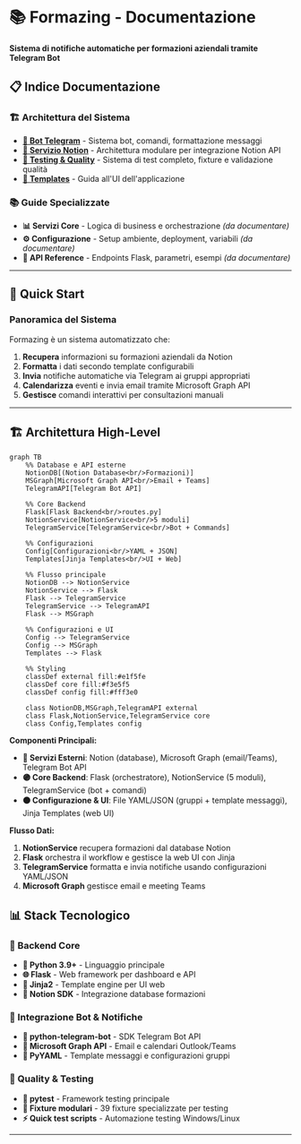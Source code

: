# 📚 Formazing - Documentazione

**Sistema di notifiche automatiche per formazioni aziendali tramite Telegram Bot**

## 📋 Indice Documentazione

### 🏗️ Architettura del Sistema
- [**🤖 Bot Telegram**](bot-telegram.md) - Sistema bot, comandi, formattazione messaggi
- [**🔗 Servizio Notion**](notion-service.md) - Architettura modulare per integrazione Notion API
- [**🧪 Testing & Quality**](testing/) - Sistema di test completo, fixture e validazione qualità
- [**📑 Templates**](templates/) - Guida all'UI dell'applicazione

### 📚 Guide Specializzate  
- **📊 Servizi Core** - Logica di business e orchestrazione *(da documentare)*
- **⚙️ Configurazione** - Setup ambiente, deployment, variabili *(da documentare)*
- **🔧 API Reference** - Endpoints Flask, parametri, esempi *(da documentare)*

---
## 🎯 Quick Start

### Panoramica del Sistema
Formazing è un sistema automatizzato che:
1. **Recupera** informazioni su formazioni aziendali da Notion
2. **Formatta** i dati secondo template configurabili 
3. **Invia** notifiche automatiche via Telegram ai gruppi appropriati
4. **Calendarizza** eventi e invia email tramite Microsoft Graph API
5. **Gestisce** comandi interattivi per consultazioni manuali

---

## 🏗️ Architettura High-Level

```mermaid
graph TB
    %% Database e API esterne
    NotionDB[(Notion Database<br/>Formazioni)]
    MSGraph[Microsoft Graph API<br/>Email + Teams]
    TelegramAPI[Telegram Bot API]
    
    %% Core Backend
    Flask[Flask Backend<br/>routes.py]
    NotionService[NotionService<br/>5 moduli]
    TelegramService[TelegramService<br/>Bot + Commands]
    
    %% Configurazioni
    Config[Configurazioni<br/>YAML + JSON]
    Templates[Jinja Templates<br/>UI + Web]
    
    %% Flusso principale
    NotionDB --> NotionService
    NotionService --> Flask
    Flask --> TelegramService
    TelegramService --> TelegramAPI
    Flask --> MSGraph
    
    %% Configurazioni e UI
    Config --> TelegramService
    Config --> MSGraph
    Templates --> Flask
    
    %% Styling
    classDef external fill:#e1f5fe
    classDef core fill:#f3e5f5
    classDef config fill:#fff3e0
    
    class NotionDB,MSGraph,TelegramAPI external
    class Flask,NotionService,TelegramService core
    class Config,Templates config
```

**Componenti Principali:**
- **🔵 Servizi Esterni**: Notion (database), Microsoft Graph (email/Teams), Telegram Bot API
- **🟣 Core Backend**: Flask (orchestratore), NotionService (5 moduli), TelegramService (bot + comandi)  
- **🟠 Configurazione & UI**: File YAML/JSON (gruppi + template messaggi), Jinja Templates (web UI)

**Flusso Dati:**
1. **NotionService** recupera formazioni dal database Notion
2. **Flask** orchestra il workflow e gestisce la web UI con Jinja
3. **TelegramService** formatta e invia notifiche usando configurazioni YAML/JSON
4. **Microsoft Graph** gestisce email e meeting Teams

## 📊 Stack Tecnologico

### 🔧 Backend Core
- **🐍 Python 3.9+** - Linguaggio principale
- **🌐 Flask** - Web framework per dashboard e API
- **🎨 Jinja2** - Template engine per UI web
- **🔗 Notion SDK** - Integrazione database formazioni

### 🤖 Integrazione Bot & Notifiche  
- **📱 python-telegram-bot** - SDK Telegram Bot API
- **📧 Microsoft Graph API** - Email e calendari Outlook/Teams
- **📝 PyYAML** - Template messaggi e configurazioni gruppi

### 🧪 Quality & Testing
- **🎯 pytest** - Framework testing principale  
- **🔧 Fixture modulari** - 39 fixture specializzate per testing
- **⚡ Quick test scripts** - Automazione testing Windows/Linux

---